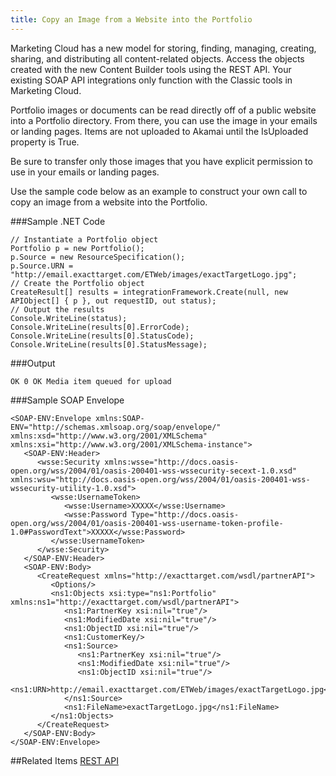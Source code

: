 ```yaml
---
title: Copy an Image from a Website into the Portfolio
---
```


<div class="alert">Marketing Cloud has a new model for storing, finding, managing, creating, sharing, and distributing all content-related objects. Access the objects created with the new Content Builder tools using the REST API. Your existing SOAP API integrations only function with the Classic tools in Marketing Cloud.</div>

Portfolio images or documents can be read directly off of a public website into a Portfolio directory. From there, you can use the image in your emails or landing pages. Items are not uploaded to Akamai until the IsUploaded property is True.

<div class="alert">Be sure to transfer only those images that you have explicit permission to use in your emails or landing pages.</div>

Use the sample code below as an example to construct your own call to copy an image from a website into the Portfolio.

###Sample .NET Code
```
// Instantiate a Portfolio object
Portfolio p = new Portfolio();
p.Source = new ResourceSpecification();
p.Source.URN = "http://email.exacttarget.com/ETWeb/images/exactTargetLogo.jpg";
// Create the Portfolio object
CreateResult[] results = integrationFramework.Create(null, new APIObject[] { p }, out requestID, out status);
// Output the results
Console.WriteLine(status);
Console.WriteLine(results[0].ErrorCode);
Console.WriteLine(results[0].StatusCode);
Console.WriteLine(results[0].StatusMessage);
```
###Output
```
OK 0 OK Media item queued for upload
```
###Sample SOAP Envelope
```
<SOAP-ENV:Envelope xmlns:SOAP-ENV="http://schemas.xmlsoap.org/soap/envelope/" xmlns:xsd="http://www.w3.org/2001/XMLSchema" xmlns:xsi="http://www.w3.org/2001/XMLSchema-instance">
   <SOAP-ENV:Header>
      <wsse:Security xmlns:wsse="http://docs.oasis-open.org/wss/2004/01/oasis-200401-wss-wssecurity-secext-1.0.xsd" xmlns:wsu="http://docs.oasis-open.org/wss/2004/01/oasis-200401-wss-wssecurity-utility-1.0.xsd">
         <wsse:UsernameToken>
            <wsse:Username>XXXXX</wsse:Username>
            <wsse:Password Type="http://docs.oasis-open.org/wss/2004/01/oasis-200401-wss-username-token-profile-1.0#PasswordText">XXXXX</wsse:Password>
         </wsse:UsernameToken>
      </wsse:Security>
   </SOAP-ENV:Header>
   <SOAP-ENV:Body>
      <CreateRequest xmlns="http://exacttarget.com/wsdl/partnerAPI">
         <Options/>
         <ns1:Objects xsi:type="ns1:Portfolio" xmlns:ns1="http://exacttarget.com/wsdl/partnerAPI">
            <ns1:PartnerKey xsi:nil="true"/>
            <ns1:ModifiedDate xsi:nil="true"/>
            <ns1:ObjectID xsi:nil="true"/>
            <ns1:CustomerKey/>
            <ns1:Source>
               <ns1:PartnerKey xsi:nil="true"/>
               <ns1:ModifiedDate xsi:nil="true"/>
               <ns1:ObjectID xsi:nil="true"/>
               <ns1:URN>http://email.exacttarget.com/ETWeb/images/exactTargetLogo.jpg</ns1:URN>
            </ns1:Source>
            <ns1:FileName>exactTargetLogo.jpg</ns1:FileName>
         </ns1:Objects>
      </CreateRequest>
   </SOAP-ENV:Body>
</SOAP-ENV:Envelope>
```
##Related Items
[REST API](https://developer.salesforce.com/docs/atlas.en-us.mc-apis.meta/mc-apis/content-api.htm)